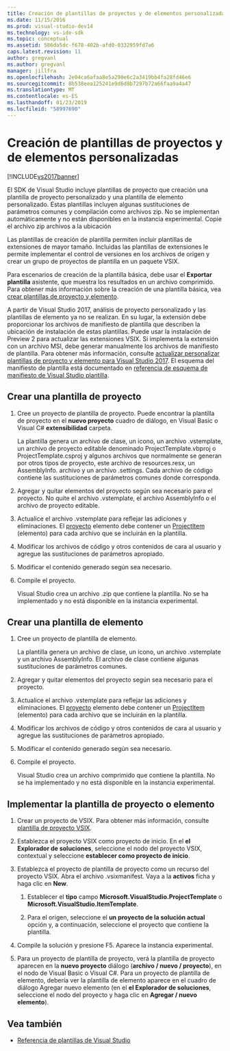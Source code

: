 ```yaml
---
title: Creación de plantillas de proyectos y de elementos personalizadas
ms.date: 11/15/2016
ms.prod: visual-studio-dev14
ms.technology: vs-ide-sdk
ms.topic: conceptual
ms.assetid: 586da5dc-f678-402b-afd0-0332959fd7a6
caps.latest.revision: 11
author: gregvanl
ms.author: gregvanl
manager: jillfra
ms.openlocfilehash: 2e04ca6afaa8e5a290e6c2a3419bb4fa28fd46e6
ms.sourcegitcommit: 8b538eea125241e9d6d8b7297b72a66faa9a4a47
ms.translationtype: MT
ms.contentlocale: es-ES
ms.lasthandoff: 01/23/2019
ms.locfileid: "58997690"
---
```

# <a name="creating-custom-project-and-item-templates"></a>Creación de plantillas de proyectos y de elementos personalizadas
[!INCLUDE[vs2017banner](../includes/vs2017banner.md)]

El SDK de Visual Studio incluye plantillas de proyecto que creación una plantilla de proyecto personalizado y una plantilla de elemento personalizado. Estas plantillas incluyen algunas sustituciones de parámetros comunes y compilación como archivos zip. No se implementan automáticamente y no están disponibles en la instancia experimental. Copie el archivo zip archivos a la ubicación

Las plantillas de creación de plantilla permiten incluir plantillas de extensiones de mayor tamaño. Incluidas las plantillas de extensiones le permite implementar el control de versiones en los archivos de origen y crear un grupo de proyectos de plantilla en un paquete VSIX.

Para escenarios de creación de la plantilla básica, debe usar el **Exportar plantilla** asistente, que muestra los resultados en un archivo comprimido. Para obtener más información sobre la creación de una plantilla básica, vea [crear plantillas de proyecto y elemento](../ide/creating-project-and-item-templates.md).

A partir de Visual Studio 2017, análisis de proyecto personalizado y las plantillas de elemento ya no se realizan. En su lugar, la extensión debe proporcionar los archivos de manifiesto de plantilla que describen la ubicación de instalación de estas plantillas. Puede usar la instalación de Preview 2 para actualizar las extensiones VSIX. Si implementa la extensión con un archivo MSI, debe generar manualmente los archivos de manifiesto de plantilla. Para obtener más información, consulte [actualizar personalizar plantillas de proyecto y elemento para Visual Studio 2017](/visualstudio/extensibility/upgrading-custom-project-and-item-templates-for-visual-studio-2017?view=vs-2015). El esquema del manifiesto de plantilla está documentado en [referencia de esquema de manifiesto de Visual Studio plantilla](/visualstudio/extensibility/visual-studio-template-manifest-schema-reference).

## <a name="create-a-project-template"></a>Crear una plantilla de proyecto

1.  Cree un proyecto de plantilla de proyecto. Puede encontrar la plantilla de proyecto en el **nuevo proyecto** cuadro de diálogo, en Visual Basic o Visual C# **extensibilidad** carpeta.

     La plantilla genera un archivo de clase, un icono, un archivo .vstemplate, un archivo de proyecto editable denominado ProjectTemplate.vbproj o ProjectTemplate.csproj y algunos archivos que normalmente se generan por otros tipos de proyecto, este archivo de resources.resx, un AssemblyInfo. archivo y un archivo .settings. Cada archivo de código contiene las sustituciones de parámetros comunes donde corresponda.

2.  Agregar y quitar elementos del proyecto según sea necesario para el proyecto. No quite el archivo .vstemplate, el archivo AssemblyInfo o el archivo de proyecto editable.

3.  Actualice el archivo .vstemplate para reflejar las adiciones y eliminaciones. El [proyecto](../extensibility/project-element-visual-studio-templates.md) elemento debe contener un [ProjectItem](../extensibility/projectitem-element-visual-studio-item-templates.md) (elemento) para cada archivo que se incluirán en la plantilla.

4.  Modificar los archivos de código y otros contenidos de cara al usuario y agregue las sustituciones de parámetros apropiado.

5.  Modificar el contenido generado según sea necesario.

6.  Compile el proyecto.

     Visual Studio crea un archivo .zip que contiene la plantilla. No se ha implementado y no está disponible en la instancia experimental.

## <a name="create-an-item-template"></a>Crear una plantilla de elemento

1.  Cree un proyecto de plantilla de elemento.

     La plantilla genera un archivo de clase, un icono, un archivo .vstemplate y un archivo AssemblyInfo. El archivo de clase contiene algunas sustituciones de parámetros comunes.

2.  Agregar y quitar elementos del proyecto según sea necesario para el proyecto.

3.  Actualice el archivo .vstemplate para reflejar las adiciones y eliminaciones. El [proyecto](../extensibility/project-element-visual-studio-templates.md) elemento debe contener un [ProjectItem](../extensibility/projectitem-element-visual-studio-item-templates.md) (elemento) para cada archivo que se incluirán en la plantilla.

4.  Modificar los archivos de código y otros contenidos de cara al usuario y agregue las sustituciones de parámetros apropiado.

5.  Modificar el contenido generado según sea necesario.

6.  Compile el proyecto.

     Visual Studio crea un archivo comprimido que contiene la plantilla. No se ha implementado y no está disponible en la instancia experimental.

## <a name="deploy-the-project-or-item-template"></a>Implementar la plantilla de proyecto o elemento

1.  Crear un proyecto de VSIX. Para obtener más información, consulte [plantilla de proyecto VSIX](../extensibility/vsix-project-template.md).

2.  Establezca el proyecto VSIX como proyecto de inicio. En el **el Explorador de soluciones**, seleccione el nodo del proyecto VSIX, contextual y seleccione **establecer como proyecto de inicio**.

3.  Establezca el proyecto de plantilla de proyecto como un recurso del proyecto VSIX. Abra el archivo .vsixmanifest. Vaya a la **activos** ficha y haga clic en **New**.

    1.  Establecer el **tipo** campo **Microsoft.VisualStudio.ProjectTemplate** o **Microsoft.VisualStudio.ItemTemplate**.

    2.  Para el origen, seleccione el **un proyecto de la solución actual** opción y, a continuación, seleccione el proyecto que contiene la plantilla.

4.  Compile la solución y presione F5. Aparece la instancia experimental.

5.  Para un proyecto de plantilla de proyecto, verá la plantilla de proyecto aparecen en la **nuevo proyecto** diálogo (**archivo / nuevo / proyecto**), en el nodo de Visual Basic o Visual C#. Para un proyecto de plantilla de elemento, debería ver la plantilla de elemento aparece en el cuadro de diálogo Agregar nuevo elemento (en el **el Explorador de soluciones**, seleccione el nodo del proyecto y haga clic en **Agregar / nuevo elemento**).

## <a name="see-also"></a>Vea también

- [Referencia de plantillas de Visual Studio](../ide/visual-studio-template-reference.md)